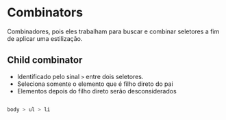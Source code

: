 # Combinators

Combinadores, pois eles trabalham para buscar e combinar seletores a fim de aplicar uma estilização.

## Child combinator

* Identificado pelo sinal `>` entre dois seletores.
* Seleciona somente o elemento que é filho direto do pai
* Elementos depois do filho direto serão desconsiderados

```css

body > ul > li

```
